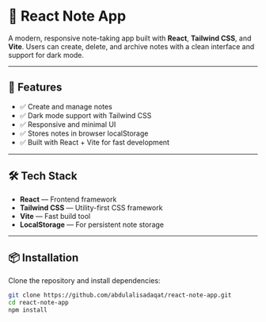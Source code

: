 # 📝 React Note App

A modern, responsive note-taking app built with **React**, **Tailwind CSS**, and **Vite**. Users can create, delete, and archive notes with a clean interface and support for dark mode.

---

## 🚀 Features

- ✅ Create and manage notes
- ✅ Dark mode support with Tailwind CSS
- ✅ Responsive and minimal UI
- ✅ Stores notes in browser localStorage
- ✅ Built with React + Vite for fast development

---

## 🛠️ Tech Stack

- **React** — Frontend framework
- **Tailwind CSS** — Utility-first CSS framework
- **Vite** — Fast build tool
- **LocalStorage** — For persistent note storage

---

## 📦 Installation

Clone the repository and install dependencies:

```bash
git clone https://github.com/abdulalisadaqat/react-note-app.git
cd react-note-app
npm install
